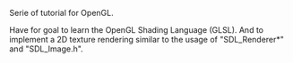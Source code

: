 
Serie of tutorial for OpenGL.

Have for goal to learn the OpenGL Shading Language (GLSL).
And to implement a 2D texture rendering similar to
the usage of "SDL_Renderer*" and "SDL_Image.h".


